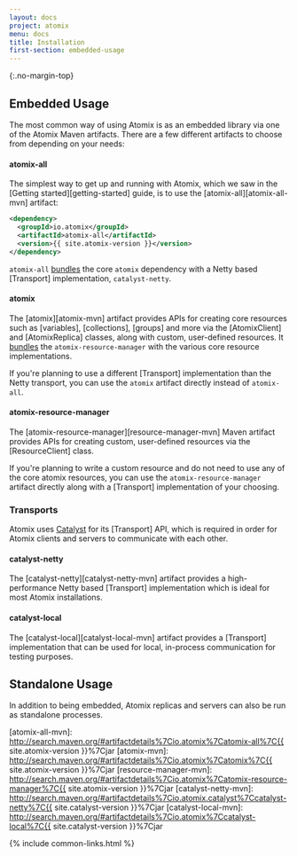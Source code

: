 ```yaml
---
layout: docs
project: atomix
menu: docs
title: Installation
first-section: embedded-usage
---
```


{:.no-margin-top}
## Embedded Usage

The most common way of using Atomix is as an embedded library via one of the Atomix Maven artifacts. There are a few different artifacts to choose from depending on your needs:

#### atomix-all

The simplest way to get up and running with Atomix, which we saw in the [Getting started][getting-started] guide, is to use the [atomix-all][atomix-all-mvn] artifact:

```xml
<dependency>
  <groupId>io.atomix</groupId>
  <artifactId>atomix-all</artifactId>
  <version>{{ site.atomix-version }}</version>
</dependency>
```

`atomix-all` [bundles](https://github.com/atomix/atomix/blob/master/all/pom.xml#L29-L38) the core `atomix` dependency with a Netty based [Transport] implementation, `catalyst-netty`.

#### atomix

The [atomix][atomix-mvn] artifact provides APIs for creating core resources such as [variables], [collections], [groups] and more via the [AtomixClient] and [AtomixReplica] classes, along with custom, user-defined resources. It [bundles](https://github.com/atomix/atomix/blob/master/core/pom.xml#L20-L49) the `atomix-resource-manager` with the various core resource implementations.

If you're planning to use a different [Transport] implementation than the Netty transport, you can use the `atomix` artifact directly instead of `atomix-all`.

#### atomix-resource-manager

The [atomix-resource-manager][resource-manager-mvn] Maven artifact provides APIs for creating custom, user-defined resources via the [ResourceClient] class.

If you're planning to write a custom resource and do not need to use any of the core atomix resources, you can use the `atomix-resource-manager` artifact directly along with a [Transport] implementation of your choosing.

### Transports

Atomix uses [Catalyst](/catalyst) for its [Transport] API, which is required in order for Atomix clients and servers to communicate with each other.

#### catalyst-netty

The [catalyst-netty][catalyst-netty-mvn] artifact provides a high-performance Netty based [Transport] implementation which is ideal for most Atomix installations.

#### catalyst-local

The [catalyst-local][catalyst-local-mvn] artifact provides a [Transport] implementation that can be used for local, in-process communication for testing purposes.

## Standalone Usage

In addition to being embedded, Atomix replicas and servers can also be run as standalone processes.

[atomix-all-mvn]: http://search.maven.org/#artifactdetails%7Cio.atomix%7Catomix-all%7C{{ site.atomix-version }}%7Cjar
[atomix-mvn]: http://search.maven.org/#artifactdetails%7Cio.atomix%7Catomix%7C{{ site.atomix-version }}%7Cjar
[resource-manager-mvn]: http://search.maven.org/#artifactdetails%7Cio.atomix%7Catomix-resource-manager%7C{{ site.atomix-version }}%7Cjar
[catalyst-netty-mvn]: http://search.maven.org/#artifactdetails%7Cio.atomix.catalyst%7Ccatalyst-netty%7C{{ site.catalyst-version }}%7Cjar
[catalyst-local-mvn]: http://search.maven.org/#artifactdetails%7Cio.atomix%7Ccatalyst-local%7C{{ site.catalyst-version }}%7Cjar

{% include common-links.html %}
